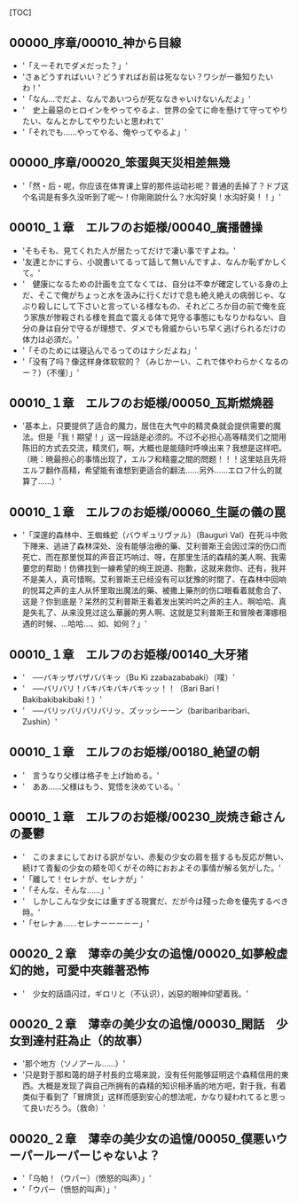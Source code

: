 # 

[TOC]

## 00000_序章/00010_神から目線

- '「えーそれでダメだった？」'
- 'さぁどうすればいい？どうすればお前は死なない？ワシが一番知りたいわ！'
- '「なん…でだよ、なんであいつらが死ななきゃいけないんだよ」'
- '　史上最惡のヒロインをやってやるよ、世界の全てに命を懸けて守ってやりたい、なんとかしてやりたいと思われて'
- '「それでも……やってやる、俺やってやるよ」'


## 00000_序章/00020_笨蛋與天災相差無幾

- '「然・后・呢，你应该在体育课上穿的那件运动衫呢？普通的丢掉了？ドブ这个名词是有多久没听到了呢～！你剛剛說什么？水沟好臭！水沟好臭！！」'


## 00010_１章　エルフのお姫様/00040_廣播體操

- 'そもそも、見てくれた人が居たってだけで凄い事ですよね。'
- '友達とかにすら、小說書いてるって話して無いんですよ、なんか恥ずかしくて。'
- '　健康になるための計画を立てなくては、自分は不幸が確定している身の上だ、そこで俺がちょっと水を汲みに行くだけで息も絶え絶えの病弱じゃ、なぶり殺しにして下さいと言っている様なもの、それどころか目の前で俺を庇う家族が惨殺される様を貧血で震える体で見守る事態にもなりかねない、自分の身は自分で守るが理想で、ダメでも脅威からいち早く逃げられるだけの体力は必須だ。'
- '「そのためには寝込んでるってのはナシだよね」'
- '「没有了吗？像这样身体软软的？（みじかーい、これで体やわらかくなるのー？）（不懂）」'


## 00010_１章　エルフのお姫様/00050_瓦斯燃燒器

- '基本上，只要提供了适合的魔力，居住在大气中的精灵桑就会提供需要的魔法。但是「我！期望！」这一段話是必须的。不过不必担心高等精灵们之間用陈旧的方式去交流，精灵们，啊，大概也是能隨时呼唤出来？我想是这样吧。（暁：暁最担心的事情出现了，エルフ和精靈之間的問题！！！这里姑且先将エルフ翻作高精，希望能有谁想到更适合的翻法……另外……エロフ什么的就算了……）'


## 00010_１章　エルフのお姫様/00060_生誕の儀の罠

- '「深邃的森林中、王蜘蛛蛇（バウギュリヴァル）（Bauguri Val）在死斗中败下陣来、逃进了森林深处、没有能够治療的藥、艾利普斯王会因过深的伤口而死亡、而在那里悦耳的声音正巧响过、呀，在那里生活的森精的美人啊、我需要您的帮助！仿佛找到一線希望的绚王說道、抱歉，这就来救你、还有，我并不是美人，真可惜啊。艾利普斯王已经没有可以犹豫的时間了、在森林中回响的悦耳之声的主人从怀里取出魔法的藥、被撒上藥剂的伤口眼看着就愈合了、这是？你到底是？呆然的艾利普斯王看着发出笑吟吟之声的主人、啊哈哈、真是失礼了、从来没見过这么華麗的男人啊、这就是艾利普斯王和冒険者澤娜相遇的时候、…哈哈…、如、如何？」'


## 00010_１章　エルフのお姫様/00140_大牙猪

- '　──バキッザバザババキッ（Bu Ki zzabazababaki）（噗）'
- '　──バリバリ！バキバキバキバキッッ！！（Bari Bari！Bakibakibakibaki！）'
- '　──バリッバリバリバリッ、ズッッシーーン（baribaribaribari、Zushin）'


## 00010_１章　エルフのお姫様/00180_絶望の朝

- '　言うなり父様は格子を上げ始める。'
- '　ああ……父様はもう、覚悟を決めている。'


## 00010_１章　エルフのお姫様/00230_炭焼き爺さんの憂鬱

- '　このままにしておける訳がない、赤髪の少女の肩を揺するも反応が無い、続けて青髪の少女の頬を叩くがその時におおよその事情が解る気がした。'
- '「離して！セレナが、セレナが」'
- '「そんな、そんな……」'
- '　しかしこんな少女には重すぎる現實だ、だが今は殘った命を優先するべき時。'
- '「セレナぁ……セレナーーーーー」'


## 00020_２章　薄幸の美少女の追憶/00020_如夢般虛幻的她，可愛中夾雜著恐怖

- '　少女的話語闪过，ギロリと（不认识），凶惡的眼神仰望着我。'


## 00020_２章　薄幸の美少女の追憶/00030_閑話　少女到達村莊為止（的故事）

- '那个地方（ソノアール……）'
- '只是對于那和蔼的胡子村長的立場来說，没有任何能够証明这个森精信用的東西。大概是发现了與自己所拥有的森精的知识相矛盾的地方吧，對于我，有着类似于看到了「冒牌货」这样而感到安心的想法呢，かなり疑われてると思って良いだろう。（救命）'


## 00020_２章　薄幸の美少女の追憶/00050_僕悪いウーパールーパーじゃないよ？

- '「乌帕！（ウパー）（愤怒的叫声）」'
- '「ウパー（愤怒的叫声）」'
